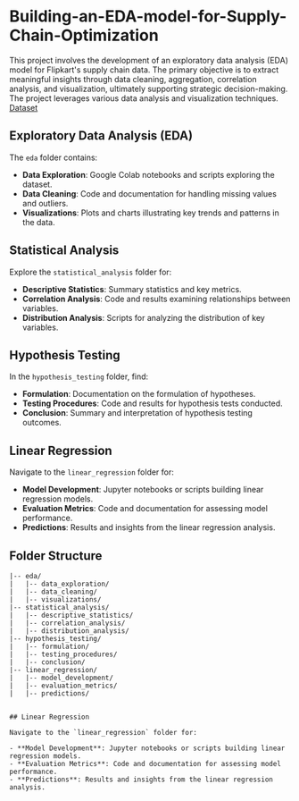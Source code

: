 # Building-an-EDA-model-for-Supply-Chain-Optimization

This project involves the development of an exploratory data analysis (EDA) model for Flipkart's supply chain data. The primary objective is to extract meaningful insights through data cleaning, aggregation, correlation analysis, and visualization, ultimately supporting strategic decision-making. The project leverages various data analysis and visualization techniques.
[Dataset](https://drive.google.com/file/d/1Az1ERBc5IcViKkbNvErZiLmEUvL9iVrj/view?usp=sharing)
## Exploratory Data Analysis (EDA)

The `eda` folder contains:

- **Data Exploration**: Google Colab notebooks and scripts exploring the dataset.
- **Data Cleaning**: Code and documentation for handling missing values and outliers.
- **Visualizations**: Plots and charts illustrating key trends and patterns in the data.

## Statistical Analysis

Explore the `statistical_analysis` folder for:

- **Descriptive Statistics**: Summary statistics and key metrics.
- **Correlation Analysis**: Code and results examining relationships between variables.
- **Distribution Analysis**: Scripts for analyzing the distribution of key variables.

## Hypothesis Testing

In the `hypothesis_testing` folder, find:

- **Formulation**: Documentation on the formulation of hypotheses.
- **Testing Procedures**: Code and results for hypothesis tests conducted.
- **Conclusion**: Summary and interpretation of hypothesis testing outcomes.

## Linear Regression

Navigate to the `linear_regression` folder for:

- **Model Development**: Jupyter notebooks or scripts building linear regression models.
- **Evaluation Metrics**: Code and documentation for assessing model performance.
- **Predictions**: Results and insights from the linear regression analysis.

## Folder Structure

```plaintext
|-- eda/
|   |-- data_exploration/
|   |-- data_cleaning/
|   |-- visualizations/
|-- statistical_analysis/
|   |-- descriptive_statistics/
|   |-- correlation_analysis/
|   |-- distribution_analysis/
|-- hypothesis_testing/
|   |-- formulation/
|   |-- testing_procedures/
|   |-- conclusion/
|-- linear_regression/
|   |-- model_development/
|   |-- evaluation_metrics/
|   |-- predictions/


## Linear Regression

Navigate to the `linear_regression` folder for:

- **Model Development**: Jupyter notebooks or scripts building linear regression models.
- **Evaluation Metrics**: Code and documentation for assessing model performance.
- **Predictions**: Results and insights from the linear regression analysis.




